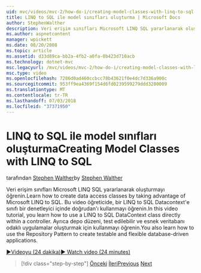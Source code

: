 ```yaml
---
uid: mvc/videos/mvc-2/how-do-i/creating-model-classes-with-linq-to-sql
title: LINQ to SQL ile model sınıfları oluşturma | Microsoft Docs
author: StephenWalther
description: Veri erişim sınıfları Microsoft LINQ SQL yararlanarak oluşturmayı öğrenin. Bu video öğreticide SQL datacontext'e bir LINQ'ı kullanmayı öğrenin...
ms.author: aspnetcontent
manager: wpickett
ms.date: 08/20/2008
ms.topic: article
ms.assetid: d33d89ca-bb2a-4fb2-a0fa-0b423d710acb
ms.technology: dotnet-mvc
msc.legacyurl: /mvc/videos/mvc-2/how-do-i/creating-model-classes-with-linq-to-sql
msc.type: video
ms.openlocfilehash: 7286d0ad460ccbcc78b43621f0e4dc7d336a900c
ms.sourcegitcommit: 953ff9ea4369f154d6fd0239599279ddd3280009
ms.translationtype: MT
ms.contentlocale: tr-TR
ms.lasthandoff: 07/03/2018
ms.locfileid: "37371950"
---
```

<a name="creating-model-classes-with-linq-to-sql"></a><span data-ttu-id="684fa-104">LINQ to SQL ile model sınıfları oluşturma</span><span class="sxs-lookup"><span data-stu-id="684fa-104">Creating Model Classes with LINQ to SQL</span></span>
====================
<span data-ttu-id="684fa-105">tarafından [Stephen Walther](https://github.com/StephenWalther)</span><span class="sxs-lookup"><span data-stu-id="684fa-105">by [Stephen Walther](https://github.com/StephenWalther)</span></span>

<span data-ttu-id="684fa-106">Veri erişim sınıfları Microsoft LINQ SQL yararlanarak oluşturmayı öğrenin.</span><span class="sxs-lookup"><span data-stu-id="684fa-106">Learn how to create data access classes by taking advantage of Microsoft LINQ to SQL.</span></span> <span data-ttu-id="684fa-107">Bu video öğreticide, bir LINQ to SQL Datacontext'e sınıfı bir denetleyici içinde doğrudan'ı kullanmayı öğrenin.</span><span class="sxs-lookup"><span data-stu-id="684fa-107">In this video tutorial, you learn how to use a LINQ to SQL DataContext class directly within a controller.</span></span> <span data-ttu-id="684fa-108">Ayrıca depo düzeni, test edilebilir ve esnek veritabanı odaklı uygulamalar oluşturmak için kullanmayı öğrenin.</span><span class="sxs-lookup"><span data-stu-id="684fa-108">You also learn how to use the Repository Pattern to create testable and flexible database-driven applications.</span></span>

[<span data-ttu-id="684fa-109">&#9654;Videoyu (24 dakika)</span><span class="sxs-lookup"><span data-stu-id="684fa-109">&#9654; Watch video (24 minutes)</span></span>](https://channel9.msdn.com/Blogs/ASP-NET-Site-Videos/creating-model-classes-with-linq-to-sql)

> [!div class="step-by-step"]
> <span data-ttu-id="684fa-110">[Önceki](creating-custom-html-helpers.md)
> [İleri](displaying-a-table-of-database-data.md)</span><span class="sxs-lookup"><span data-stu-id="684fa-110">[Previous](creating-custom-html-helpers.md)
[Next](displaying-a-table-of-database-data.md)</span></span>
